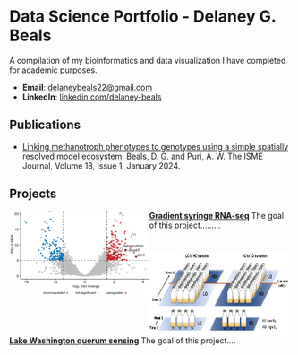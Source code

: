# Data Science Portfolio - Delaney G. Beals
A compilation of my bioinformatics and data visualization I have completed for academic purposes. 

- **Email**: [delaneybeals22@gmail.com](delaneybeals22@gmail.com)
- **LinkedIn**: [linkedin.com/delaney-beals](https://www.linkedin.com/in/delaney-beals/)

## Publications
- [Linking methanotroph phenotypes to genotypes using a simple spatially resolved model ecosystem.](https://academic.oup.com/ismej/article/18/1/wrae060/7646178) Beals, D. G. and Puri, A. W. The ISME Journal, Volume 18, Issue 1, January 2024. 

## Projects
<img align="left" width="250" height="150" src="https://github.com/delaney-beals/Portfolio/blob/main/Fig3.png"> **[Gradient syringe RNA-seq](https://github.com/delaney-beals/LW13_segments_RNA_seq)**
The goal of this project.........

#

<img align="left" width="250" height="150" src="https://github.com/delaney-beals/Portfolio/blob/main/LW_microcosms.png"> **[Lake Washington quorum sensing](https://github.com/delaney-beals/Lake_Washington_QS)**
The goal of this project....

#


